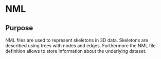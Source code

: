 NML
========

## Purpose
NML files are used to represent skeletons in 3D data. Skeletons are described 
using trees with nodes and edges. Furthermore the NML file definition allows to
store information about the underlying dataset. 

